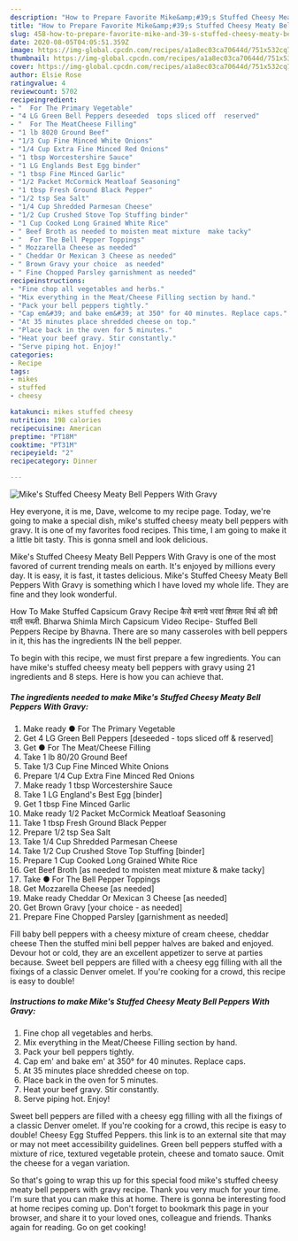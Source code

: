 ```yaml
---
description: "How to Prepare Favorite Mike&amp;#39;s Stuffed Cheesy Meaty Bell Peppers With Gravy"
title: "How to Prepare Favorite Mike&amp;#39;s Stuffed Cheesy Meaty Bell Peppers With Gravy"
slug: 458-how-to-prepare-favorite-mike-and-39-s-stuffed-cheesy-meaty-bell-peppers-with-gravy
date: 2020-08-05T04:05:51.359Z
image: https://img-global.cpcdn.com/recipes/a1a8ec03ca70644d/751x532cq70/mikes-stuffed-cheesy-meaty-bell-peppers-with-gravy-recipe-main-photo.jpg
thumbnail: https://img-global.cpcdn.com/recipes/a1a8ec03ca70644d/751x532cq70/mikes-stuffed-cheesy-meaty-bell-peppers-with-gravy-recipe-main-photo.jpg
cover: https://img-global.cpcdn.com/recipes/a1a8ec03ca70644d/751x532cq70/mikes-stuffed-cheesy-meaty-bell-peppers-with-gravy-recipe-main-photo.jpg
author: Elsie Rose
ratingvalue: 4
reviewcount: 5702
recipeingredient:
- "  For The Primary Vegetable"
- "4 LG Green Bell Peppers deseeded  tops sliced off  reserved"
- "  For The MeatCheese Filling"
- "1 lb 8020 Ground Beef"
- "1/3 Cup Fine Minced White Onions"
- "1/4 Cup Extra Fine Minced Red Onions"
- "1 tbsp Worcestershire Sauce"
- "1 LG Englands Best Egg binder"
- "1 tbsp Fine Minced Garlic"
- "1/2 Packet McCormick Meatloaf Seasoning"
- "1 tbsp Fresh Ground Black Pepper"
- "1/2 tsp Sea Salt"
- "1/4 Cup Shredded Parmesan Cheese"
- "1/2 Cup Crushed Stove Top Stuffing binder"
- "1 Cup Cooked Long Grained White Rice"
- " Beef Broth as needed to moisten meat mixture  make tacky"
- "  For The Bell Pepper Toppings"
- " Mozzarella Cheese as needed"
- " Cheddar Or Mexican 3 Cheese as needed"
- " Brown Gravy your choice  as needed"
- " Fine Chopped Parsley garnishment as needed"
recipeinstructions:
- "Fine chop all vegetables and herbs."
- "Mix everything in the Meat/Cheese Filling section by hand."
- "Pack your bell peppers tightly."
- "Cap em&#39; and bake em&#39; at 350° for 40 minutes. Replace caps."
- "At 35 minutes place shredded cheese on top."
- "Place back in the oven for 5 minutes."
- "Heat your beef gravy. Stir constantly."
- "Serve piping hot. Enjoy!"
categories:
- Recipe
tags:
- mikes
- stuffed
- cheesy

katakunci: mikes stuffed cheesy 
nutrition: 198 calories
recipecuisine: American
preptime: "PT18M"
cooktime: "PT31M"
recipeyield: "2"
recipecategory: Dinner

---
```



![Mike&#39;s Stuffed Cheesy Meaty Bell Peppers With Gravy](https://img-global.cpcdn.com/recipes/a1a8ec03ca70644d/751x532cq70/mikes-stuffed-cheesy-meaty-bell-peppers-with-gravy-recipe-main-photo.jpg)

Hey everyone, it is me, Dave, welcome to my recipe page. Today, we're going to make a special dish, mike&#39;s stuffed cheesy meaty bell peppers with gravy. It is one of my favorites food recipes. This time, I am going to make it a little bit tasty. This is gonna smell and look delicious.

Mike&#39;s Stuffed Cheesy Meaty Bell Peppers With Gravy is one of the most favored of current trending meals on earth. It's enjoyed by millions every day. It is easy, it is fast, it tastes delicious. Mike&#39;s Stuffed Cheesy Meaty Bell Peppers With Gravy is something which I have loved my whole life. They are fine and they look wonderful.

How To Make Stuffed Capsicum Gravy Recipe कैसे बनाये भरवां शिमला मिर्च की ग्रेवी वाली सब्ज़ी. Bharwa Shimla Mirch Capsicum Video Recipe- Stuffed Bell Peppers Recipe by Bhavna. There are so many casseroles with bell peppers in it, this has the ingredients IN the bell pepper.


To begin with this recipe, we must first prepare a few ingredients. You can have mike&#39;s stuffed cheesy meaty bell peppers with gravy using 21 ingredients and 8 steps. Here is how you can achieve that.

<!--inarticleads1-->

##### The ingredients needed to make Mike&#39;s Stuffed Cheesy Meaty Bell Peppers With Gravy:

1. Make ready  ● For The Primary Vegetable
1. Get 4 LG Green Bell Peppers [deseeded - tops sliced off &amp; reserved]
1. Get  ● For The Meat/Cheese Filling
1. Take 1 lb 80/20 Ground Beef
1. Take 1/3 Cup Fine Minced White Onions
1. Prepare 1/4 Cup Extra Fine Minced Red Onions
1. Make ready 1 tbsp Worcestershire Sauce
1. Take 1 LG England&#39;s Best Egg [binder]
1. Get 1 tbsp Fine Minced Garlic
1. Make ready 1/2 Packet McCormick Meatloaf Seasoning
1. Take 1 tbsp Fresh Ground Black Pepper
1. Prepare 1/2 tsp Sea Salt
1. Take 1/4 Cup Shredded Parmesan Cheese
1. Take 1/2 Cup Crushed Stove Top Stuffing [binder]
1. Prepare 1 Cup Cooked Long Grained White Rice
1. Get  Beef Broth [as needed to moisten meat mixture &amp; make tacky]
1. Take  ● For The Bell Pepper Toppings
1. Get  Mozzarella Cheese [as needed]
1. Make ready  Cheddar Or Mexican 3 Cheese [as needed]
1. Get  Brown Gravy [your choice - as needed]
1. Prepare  Fine Chopped Parsley [garnishment as needed]


Fill baby bell peppers with a cheesy mixture of cream cheese, cheddar cheese Then the stuffed mini bell pepper halves are baked and enjoyed. Devour hot or cold, they are an excellent appetizer to serve at parties because. Sweet bell peppers are filled with a cheesy egg filling with all the fixings of a classic Denver omelet. If you&#39;re cooking for a crowd, this recipe is easy to double! 

<!--inarticleads2-->

##### Instructions to make Mike&#39;s Stuffed Cheesy Meaty Bell Peppers With Gravy:

1. Fine chop all vegetables and herbs.
1. Mix everything in the Meat/Cheese Filling section by hand.
1. Pack your bell peppers tightly.
1. Cap em&#39; and bake em&#39; at 350° for 40 minutes. Replace caps.
1. At 35 minutes place shredded cheese on top.
1. Place back in the oven for 5 minutes.
1. Heat your beef gravy. Stir constantly.
1. Serve piping hot. Enjoy!


Sweet bell peppers are filled with a cheesy egg filling with all the fixings of a classic Denver omelet. If you&#39;re cooking for a crowd, this recipe is easy to double! Cheesy Egg Stuffed Peppers. this link is to an external site that may or may not meet accessibility guidelines. Green bell peppers stuffed with a mixture of rice, textured vegetable protein, cheese and tomato sauce. Omit the cheese for a vegan variation. 

So that's going to wrap this up for this special food mike&#39;s stuffed cheesy meaty bell peppers with gravy recipe. Thank you very much for your time. I'm sure that you can make this at home. There is gonna be interesting food at home recipes coming up. Don't forget to bookmark this page in your browser, and share it to your loved ones, colleague and friends. Thanks again for reading. Go on get cooking!
